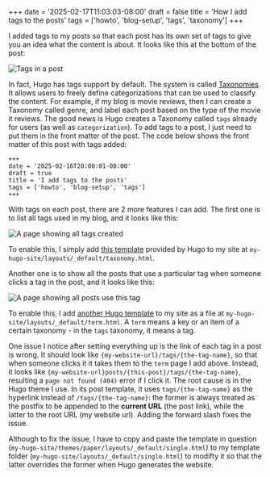 +++
date = '2025-02-17T11:03:03-08:00'
draft = false
title = 'How I add tags to the posts'
tags = ['howto', 'blog-setup', 'tags', 'taxonomy']
+++

I added tags to my posts so that each post has its own set of tags to give you an idea what the content is about. It looks like this at the bottom of the post:

![Tags in a post](/tags_screenshot.png)

In fact, Hugo has tags support by default. The system is called [Taxonomies](https://gohugo.io/content-management/taxonomies/). It allows users to freely define categorizations that can be used to classify the content. For example, if my blog is movie reviews, then I can create a Taxonomy called genre, and label each post based on the type of the movie it reviews. The good news is Hugo creates a Taxonomy called `tags` already for users (as well as `categorization`). To add tags to a post, I just need to put them in the front matter of the post. The code below shows the front matter of this post with tags added:

```
+++
date = '2025-02-16T20:00:01-08:00'
draft = true
title = 'I add tags to the posts'
tags = ['howto', 'blog-setup', 'tags']
+++
```

With tags on each post, there are 2 more features I can add. The first one is to list all tags used in my blog, and it looks like this:

![A page showing all tags created](/taxonomy_list_screenshot.png)

To enable this, I simply add [this template](https://gohugo.io/templates/taxonomy/) provided by Hugo to my site at `my-hugo-site/layouts/_default/taxonomy.html`. 

Another one is to show all the posts that use a particular tag when someone clicks a tag in the post, and it looks like this:

![A page showing all posts use this tag](/term_page_screenshot.png)

To enable this, I add [another Hugo template](https://gohugo.io/templates/term/) to my site as a file at `my-hugo-site/layouts/_default/term.html`. A `term` means a key or an item of a certain taxonomy - in the `tags` taxonomy, it means a tag. 

One issue I notice after setting everything up is the link of each tag in a post is wrong. It should look like `{my-website-url}/tags/{the-tag-name}`, so that when someone clicks it it takes them to the `term` page I add above. Instead, it looks like `{my-website-url}posts/{this-post}/tags/{the-tag-name}`, resulting a `page not found (404)` error if I click it. The root cause is in the Hugo theme I use. In its post template, it uses `tags/{the-tag-name}` as the hyperlink instead of `/tags/{the-tag-name}`: the former is always treated as the postfix to be appended to the **current URL** (the post link), while the latter to the root URL (my website url). Adding the forward slash fixes the issue. 

Although to fix the issue, I have to copy and paste the template in question (`my-hugo-site/themes/paper/layouts/_default/single.html`) to my template folder (`my-hugo-site/layouts/_default/single.html`) to modifty it so that the latter overrides the former when Hugo generates the website. 
